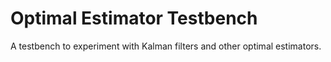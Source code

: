 # Optimal Estimator Testbench
 A testbench to experiment with Kalman filters and other optimal estimators.
